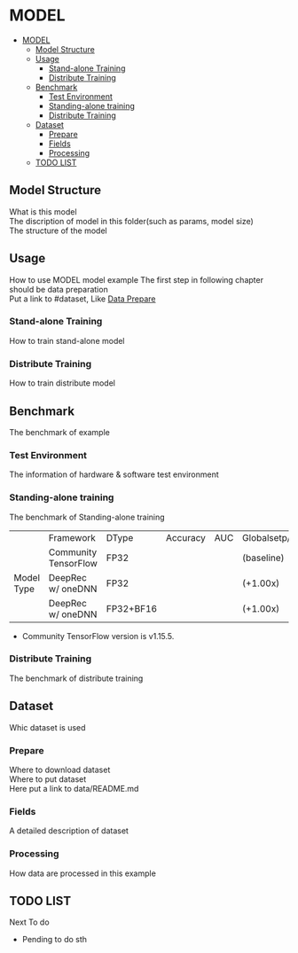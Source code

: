 # MODEL

- [MODEL](#model)
  - [Model Structure](#model-structure)
  - [Usage](#usage)
    - [Stand-alone Training](#stand-alone-training)
    - [Distribute Training](#distribute-training)
  - [Benchmark](#benchmark)
    - [Test Environment](#test-environment)
    - [Standing-alone training](#standing-alone-training)
    - [Distribute Training](#distribute-training-1)
  - [Dataset](#dataset)
    - [Prepare](#prepare)
    - [Fields](#fields)
    - [Processing](#processing)
  - [TODO LIST](#todo-list)

## Model Structure
What is this model  
The discription of model in this folder(such as params, model size)  
The structure of the model  

## Usage
How to use MODEL model example
The first step in following chapter should be data preparation  
Put a link to #dataset, Like [Data Prepare](#prepare)

### Stand-alone Training
How to train stand-alone model

### Distribute Training
How to train distribute model


## Benchmark
The benchmark of example
### Test Environment
The information of hardware & software test environment

### Standing-alone training 
The benchmark of Standing-alone training 

<table>
    <tr>
        <td colspan="1"></td>
        <td>Framework</td>
        <td>DType</td>
        <td>Accuracy</td>
        <td>AUC</td>
        <td>Globalsetp/Sec</td>
    </tr>
    <tr>
        <td rowspan="3">Model Type</td>
        <td>Community TensorFlow</td>
        <td>FP32</td>
        <td></td>
        <td></td>
        <td> (baseline)</td>
    </tr>
    <tr>
        <td>DeepRec w/ oneDNN</td>
        <td>FP32</td>
        <td></td>
        <td></td>
        <td> (+1.00x)</td>
    </tr>
    <tr>
        <td>DeepRec w/ oneDNN</td>
        <td>FP32+BF16</td>
        <td></td>
        <td></td>
        <td> (+1.00x)</td>
    </tr>
</table>

- Community TensorFlow version is v1.15.5.

### Distribute Training 
The benchmark of distribute training 

## Dataset
Whic dataset is used
### Prepare
Where to download dataset  
Where to put dataset  
Here put a link to data/README.md

### Fields
A detailed description of dataset

### Processing
How data are processed in this example

## TODO LIST
Next To do
- Pending to do sth